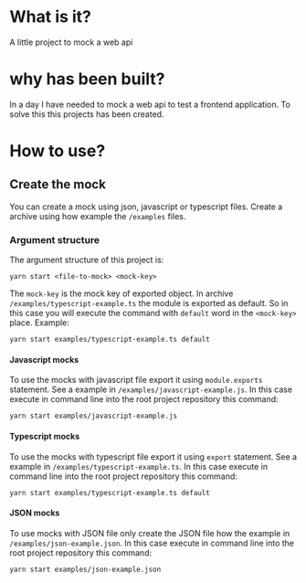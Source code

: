 # What is it?
A little project to mock a web api

# why has been built?
In a day I have needed to mock a web api to test a frontend application.
To solve this this projects has been created.

# How to use?

## Create the mock
You can create a mock using json, javascript or typescript files.
Create a archive using how example the `/examples` files.

### Argument structure
The argument structure of this project is:<br>
```
yarn start <file-to-mock> <mock-key>
```
The `mock-key` is the mock key of exported object.
In archive `/examples/typescript-example.ts` the module is exported as default.
So in this case you will execute the command with `default` word in the `<mock-key>` place.
Example: <br>
```
yarn start examples/typescript-example.ts default
```

#### Javascript mocks
To use the mocks with javascript file export it using `module.exports` statement.
See a example in `/examples/javascript-example.js`.
In this case execute in command line into the root project repository this command:<br>
```
yarn start examples/javascript-example.js
```

#### Typescript mocks
To use the mocks with typescript file export it using `export` statement.
See a example in `/examples/typescript-example.ts`.
In this case execute in command line into the root project repository this command:<br>
```
yarn start examples/typescript-example.ts default
```

#### JSON mocks
To use mocks with JSON file only create the JSON file how the example in `/examples/json-example.json`.
In this case execute in command line into the root project repository this command:<br>
```
yarn start examples/json-example.json
```
